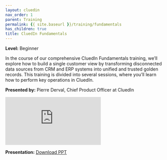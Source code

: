 ```yaml
---
layout: cluedin
nav_order: 1
parent: Training
permalink: {{ site.baseurl }}/training/fundamentals
has_children: true
title: CluedIn Fundamentals
---
```


**Level:** Beginner

In the course of our comprehensive CluedIn Fundamentals training, we’ll explore how to build a single customer view by transforming disconnected data sources from CRM and ERP systems into unified and trusted golden records. This training is divided into several sessions, where you’ll learn how to perform key operations in CluedIn.

**Presented by:** Pierre Derval, Chief Product Officer at CluedIn

<div class="videoFrame">
<iframe src="https://player.vimeo.com/video/1086437400?badge=0&amp;autopause=0&amp;player_id=0&amp;app_id=58479" frameborder="0" allow="autoplay; fullscreen; picture-in-picture; clipboard-write;" title="Welcome to CluedIn Fundamentals"></iframe>
</div>

**Presentation:** <a href="../../../assets/other/training-ppt/welcome-to-cluedin-fundamentals.pptx" download>Download PPT</a>